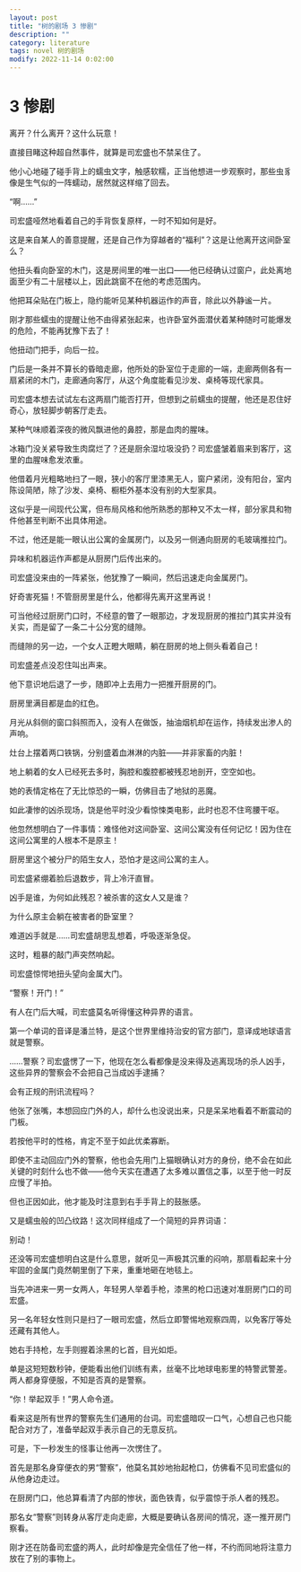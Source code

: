 ```yaml
---
layout: post
title: "树的剧场 3 惨剧"
description: ""
category: literature
tags: novel 树的剧场
modify: 2022-11-14 0:02:00
---
```


# 3 惨剧

离开？什么离开？这什么玩意！

直接目睹这种超自然事件，就算是司宏盛也不禁呆住了。

他小心地碰了碰手背上的蠕虫文字，触感软糯，正当他想进一步观察时，那些虫豸像是生气似的一阵蠕动，居然就这样缩了回去。

“啊……”

司宏盛哑然地看着自己的手背恢复原样，一时不知如何是好。

这是来自某人的善意提醒，还是自己作为穿越者的“福利”？这是让他离开这间卧室么？

他扭头看向卧室的木门，这是房间里的唯一出口——他已经确认过窗户，此处离地面至少有二十层楼以上，因此跳窗不在他的考虑范围内。

他把耳朵贴在门板上，隐约能听见某种机器运作的声音，除此以外静谧一片。

刚才那些蠕虫的提醒让他不由得紧张起来，也许卧室外面潜伏着某种随时可能爆发的危险，不能再犹豫下去了！

他扭动门把手，向后一拉。

门后是一条并不算长的昏暗走廊，他所处的卧室位于走廊的一端，走廊两侧各有一扇紧闭的木门，走廊通向客厅，从这个角度能看见沙发、桌椅等现代家具。

司宏盛本想去试试左右这两扇门能否打开，但想到之前蠕虫的提醒，他还是忍住好奇心，放轻脚步朝客厅走去。

某种气味顺着深夜的微风飘进他的鼻腔，那是血肉的腥味。

冰箱门没关紧导致生肉腐烂了？还是厨余湿垃圾没扔？司宏盛皱着眉来到客厅，这里的血腥味愈发浓重。

他借着月光粗略地扫了一眼，狭小的客厅里漆黑无人，窗户紧闭，没有阳台，室内陈设简陋，除了沙发、桌椅、橱柜外基本没有别的大型家具。

这似乎是一间现代公寓，但布局风格和他所熟悉的那种又不太一样，部分家具和物件他甚至判断不出具体用途。

不过，他还是能一眼认出公寓的金属房门，以及另一侧通向厨房的毛玻璃推拉门。

异味和机器运作声都是从厨房门后传出来的。

司宏盛没来由的一阵紧张，他犹豫了一瞬间，然后迅速走向金属房门。

好奇害死猫！不管厨房里是什么，他都得先离开这里再说！

可当他经过厨房门口时，不经意的瞥了一眼那边，才发现厨房的推拉门其实并没有关实，而是留了一条二十公分宽的缝隙。

而缝隙的另一边，一个女人正瞪大眼睛，躺在厨房的地上侧头看着自己！

司宏盛差点没忍住叫出声来。

他下意识地后退了一步，随即冲上去用力一把推开厨房的门。

厨房里满目都是血的红色。

月光从斜侧的窗口斜照而入，没有人在做饭，抽油烟机却在运作，持续发出渗人的声响。

灶台上摆着两口铁锅，分别盛着血淋淋的内脏——并非家畜的内脏！

地上躺着的女人已经死去多时，胸腔和腹腔都被残忍地剖开，空空如也。

她的表情定格在了无比惊恐的一瞬，仿佛目击了地狱的恶魔。

如此凄惨的凶杀现场，饶是他平时没少看惊悚类电影，此时也忍不住弯腰干呕。

他忽然想明白了一件事情：难怪他对这间卧室、这间公寓没有任何记忆！因为住在这间公寓里的人根本不是原主！

厨房里这个被分尸的陌生女人，恐怕才是这间公寓的主人。

司宏盛紧绷着脸后退数步，背上冷汗直冒。

凶手是谁，为何如此残忍？被杀害的这女人又是谁？

为什么原主会躺在被害者的卧室里？

难道凶手就是……司宏盛胡思乱想着，呼吸逐渐急促。

这时，粗暴的敲门声突然响起。

司宏盛惊愕地扭头望向金属大门。

“警察！开门！”

有人在门后大喊，司宏盛莫名听得懂这种异界的语言。

第一个单词的音译是潘兰特，是这个世界里维持治安的官方部门，意译成地球语言就是警察。

……警察？司宏盛愣了一下，他现在怎么看都像是没来得及逃离现场的杀人凶手，这些异界的警察会不会把自己当成凶手逮捕？

会有正规的刑讯流程吗？

他张了张嘴，本想回应门外的人，却什么也没说出来，只是呆呆地看着不断震动的门板。

若按他平时的性格，肯定不至于如此优柔寡断。

即使不主动回应门外的警察，他也会先用门上猫眼确认对方的身份，绝不会在如此关键的时刻什么也不做——他今天实在遭遇了太多难以置信之事，以至于他一时反应慢了半拍。

但也正因如此，他才能及时注意到右手手背上的鼓胀感。

又是蠕虫般的凹凸纹路！这次同样组成了一个简短的异界词语：

别动！

还没等司宏盛想明白这是什么意思，就听见一声极其沉重的闷响，那扇看起来十分牢固的金属门竟然朝里倒了下来，重重地砸在地毯上。

当先冲进来一男一女两人，年轻男人举着手枪，漆黑的枪口迅速对准厨房门口的司宏盛。

另一名年轻女性则只是扫了一眼司宏盛，然后立即警惕地观察四周，以免客厅等处还藏有其他人。

她右手持枪，左手则握着涂黑的匕首，目光如炬。

单是这短短数秒钟，便能看出他们训练有素，丝毫不比地球电影里的特警武警差。两人都身穿便服，不知是否真的是警察。

“你！举起双手！”男人命令道。

看来这是所有世界的警察先生们通用的台词。司宏盛暗叹一口气，心想自己也只能配合对方了，准备举起双手表示自己的无意反抗。

可是，下一秒发生的怪事让他再一次愣住了。

首先是那名身穿便衣的男“警察”，他莫名其妙地抬起枪口，仿佛看不见司宏盛似的从他身边走过。

在厨房门口，他总算看清了内部的惨状，面色铁青，似乎震惊于杀人者的残忍。

那名女“警察”则转身从客厅走向走廊，大概是要确认各房间的情况，逐一推开房门察看。

刚才还在防备司宏盛的两人，此时却像是完全信任了他一样，不约而同地将注意力放在了别的事物上。

